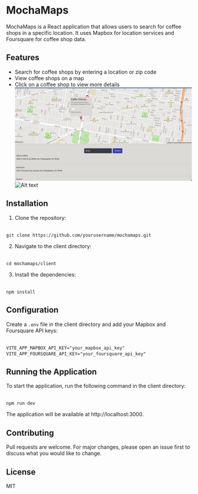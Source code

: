 # MochaMaps

MochaMaps is a React application that allows users to search for coffee shops in a specific location. It uses Mapbox for location services and Foursquare for coffee shop data.

## Features

- Search for coffee shops by entering a location or zip code
- View coffee shops on a map
- Click on a coffee shop to view more details
![Alt text](pic.png)
![Alt text](<Screenshot 2023-12-26 at 4.16.57 PM.png>)
## Installation

1. Clone the repository:
```

git clone https://github.com/yourusername/mochamaps.git

```

2. Navigate to the client directory:
```

cd mochamaps/client

```

3. Install the dependencies:
```

npm install

```

## Configuration

Create a `.env` file in the client directory and add your Mapbox and Foursquare API keys:

```

VITE_APP_MAPBOX_API_KEY="your_mapbox_api_key"
VITE_APP_FOURSQUARE_API_KEY="your_foursquare_api_key"

```

## Running the Application

To start the application, run the following command in the client directory:

```

npm run dev

```

The application will be available at http://localhost:3000.

## Contributing

Pull requests are welcome. For major changes, please open an issue first to discuss what you would like to change.

## License

MIT


